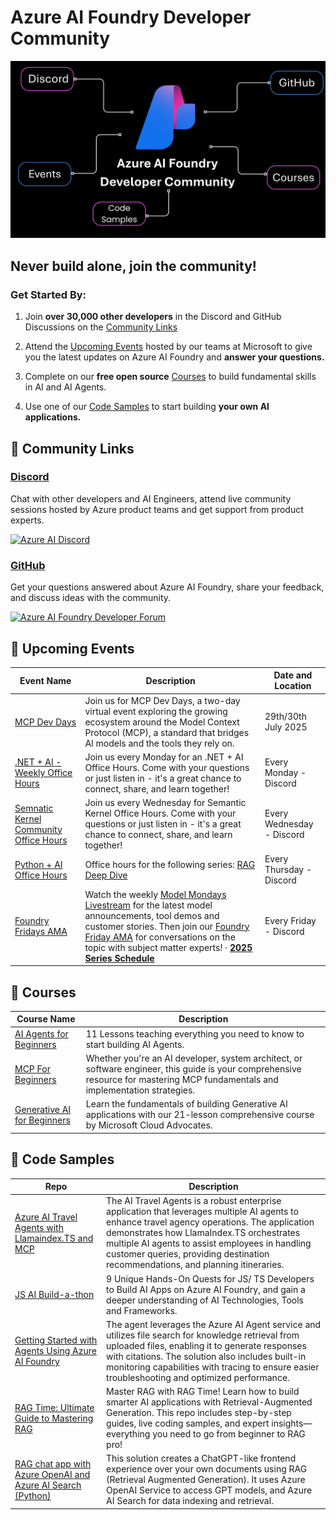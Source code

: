 # Azure AI Foundry Developer Community

![Foundry Community](./images/repo-thumbnail.png)

## Never build alone, join the community! 

### Get Started By: 

1. Join **over 30,000 other developers** in the Discord and GitHub Discussions on the [Community Links](#-community-links)

2. Attend the [Upcoming Events](#-upcoming-events) hosted by our teams at Microsoft to give you the latest updates on Azure AI Foundry and **answer your questions.**

3. Complete on our **free open source** [Courses](#-courses) to build fundamental skills in AI and AI Agents.

4. Use one of our [Code Samples](#-code-samples) to start building **your own AI applications.**

## 🔗 Community Links

### [Discord](https://discord.gg/aHu7bGMPcX)

Chat with other developers and AI Engineers, attend live community sessions hosted by Azure product teams and get support from product experts.

[![Azure AI Discord](https://dcbadge.limes.pink/api/server/kzRShWzttr)](https://discord.gg/kzRShWzttr)

### [GitHub](https://aka.ms/community/gh-discussions)

Get your questions answered about Azure AI Foundry, share your feedback, and discuss ideas with the community.

[![Azure AI Foundry Developer Forum](https://img.shields.io/badge/GitHub-Azure_AI_Foundry_Developer_Forum-blue?style=for-the-badge&logo=github&color=adff2f&logoColor=fff)](https://aka.ms/foundry/forum)

## 📆 Upcoming Events

| **Event Name**                                                                                                                                      | **Description**                                                                                                                                                                                                                                                                     | **Date and Location**              |
|-----------------------------------------------------------------------------------------------------------------------------------------------------|-------------------------------------------------------------------------------------------------------------------------------------------------------------------------------------------------------------------------------------------------------------------------------------|------------------------------------|
| [MCP Dev Days](https://discord.gg/H3mCMmxS?event=1395140350401839135)                                   | Join us for MCP Dev Days, a two-day virtual event exploring the growing ecosystem around the Model Context Protocol (MCP), a standard that bridges AI models and the tools they rely on. | 29th/30th July 2025   |
| [.NET + AI - Weekly Office Hours](https://discord.gg/MkbhUsTPPe?event=1386772209611182108)                                                          | Join us every Monday for an .NET + AI Office Hours. Come with your questions or just listen in - it's a great chance to connect, share, and learn together!                                                                                                                         | Every Monday - Discord   |
| [Semnatic Kernel Community Office Hours](https://discord.gg/H3mCMmxS?event=1394369752058822718)                                            | Join us every Wednesday for Semantic Kernel Office Hours. Come with your questions or just listen in - it's a great chance to connect, share, and learn together!                                                                                                                                                     | Every Wednesday - Discord  |
| [Python + AI Office Hours](https://discord.gg/mFYRHC9r?event=1393434562394329158)                                            | Office hours for the following series: [RAG Deep Dive](https://developer.microsoft.com/en-us/reactor/series/S-1450/?wt.mc_id=facebook_S-1450_organicsocial_reactor)                                                                                                                                                      | Every Thursday - Discord  |
| [Foundry Fridays AMA](https://aka.ms/model-mondays/chat)                                             | Watch the weekly [Model Mondays Livestream](https://aka.ms/model-mondays/playlist) for the latest model announcements, tool demos and customer stories. Then join our [Foundry Friday AMA](https://aka.ms/model-mondays/forum) for conversations on the topic with subject matter experts! · **[2025 Series Schedule](https://aka.ms/model-mondays)** | Every Friday - Discord   |

## 📕 Courses

| **Course Name**                                                                         | **Description**                                                                                                                                                                 |
|-----------------------------------------------------------------------------------------|----------------------------------------------------------------------------------------------------------------------------------------------------------------------------------|
| [AI Agents for Beginners](https://github.com/microsoft/ai-agents-for-beginners)         | 11 Lessons teaching everything you need to know to start building AI Agents.                                                                                                    |
| [MCP For Beginners](https://github.com/microsoft/mcp-for-beginners)                     | Whether you're an AI developer, system architect, or software engineer, this guide is your comprehensive resource for mastering MCP fundamentals and implementation strategies. |
| [Generative AI for Beginners](https://github.com/Microsoft/generative-ai-for-beginners) | Learn the fundamentals of building Generative AI applications with our 21-lesson comprehensive course by Microsoft Cloud Advocates.                                             |


## 🚀 Code Samples

| **Repo**                                                                                                                  | **Description**                                                                                                                                                                                                                                                                                                                  |
|---------------------------------------------------------------------------------------------------------------------------|----------------------------------------------------------------------------------------------------------------------------------------------------------------------------------------------------------------------------------------------------------------------------------------------------------------------------------|
| [Azure AI Travel Agents with Llamaindex.TS and MCP](https://github.com/Azure-Samples/azure-ai-travel-agents)              | The AI Travel Agents is a robust enterprise application that leverages multiple AI agents to enhance travel agency operations. The application demonstrates how LlamaIndex.TS orchestrates multiple AI agents to assist employees in handling customer queries, providing destination recommendations, and planning itineraries. |
| [JS AI Build-a-thon](https://github.com/Azure-Samples/JS-AI-Build-a-thon?tab=readme-ov-file)                              | 9 Unique Hands-On Quests for JS/ TS Developers to Build AI Apps on Azure AI Foundry, and gain a deeper understanding of AI Technologies, Tools and Frameworks.                                                                                                                                                                   |
| [Getting Started with Agents Using Azure AI Foundry](https://github.com/Azure-Samples/get-started-with-ai-agents)         | The agent leverages the Azure AI Agent service and utilizes file search for knowledge retrieval from uploaded files, enabling it to generate responses with citations. The solution also includes built-in monitoring capabilities with tracing to ensure easier troubleshooting and optimized performance.                      |
| [RAG Time: Ultimate Guide to Mastering RAG](https://github.com/microsoft/rag-time)                                        | Master RAG with RAG Time! Learn how to build smarter AI applications with Retrieval-Augmented Generation. This repo includes step-by-step guides, live coding samples, and expert insights—everything you need to go from beginner to RAG pro!                                                                                   |
| [RAG chat app with Azure OpenAI and Azure AI Search (Python)](https://github.com/Azure-Samples/azure-search-openai-demo) | This solution creates a ChatGPT-like frontend experience over your own documents using RAG (Retrieval Augmented Generation). It uses Azure OpenAI Service to access GPT models, and Azure AI Search for data indexing and retrieval.                                                                                             |




